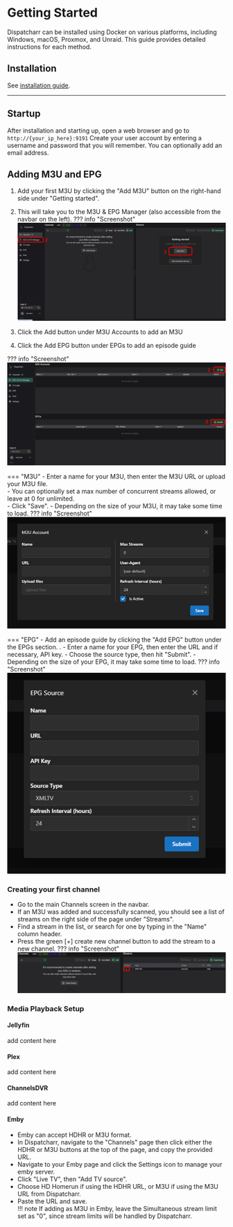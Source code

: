 # Getting Started

Dispatcharr can be installed using Docker on various platforms, including Windows, macOS, Proxmox, and Unraid. This guide provides detailed instructions for each method.

## Installation

See [installation guide](installation.md).

---

## Startup

After installation and starting up, open a web browser and go to `http://{your_ip_here}:9191`
Create your user account by entering a username and password that you will remember. You can optionally add an email address.

## Adding M3U and EPG
1. Add your first M3U by clicking the "Add M3U" button on the right-hand side under "Getting started".  
2. This will take you to the M3U & EPG Manager (also accessible from the navbar on the left). 
??? info "Screenshot" 
    ![Getting started](assets/getting_started.png)

1. Click the Add button under M3U Accounts to add an M3U  
2. Click the Add EPG button under EPGs to add an episode guide

??? info "Screenshot"
    ![M3U & EPG Manager](assets/m3u_epg_manager.png)
	
=== "M3U"
	- Enter a name for your M3U, then enter the M3U URL or upload your M3U file.  
	- You can optionally set a max number of concurrent streams allowed, or leave at 0 for unlimited.  
	- Click "Save". 
	- Depending on the size of your M3U, it may take some time to load.	
    ??? info "Screenshot"
	    ![Adding M3U](assets/adding_m3u.png)
	
=== "EPG"
    - Add an episode guide by clicking the "Add EPG" button under the EPGs section. .
    - Enter a name for your EPG, then enter the URL and if necessary, API key. 
    - Choose the source type, then hit "Submit".
    - Depending on the size of your EPG, it may take some time to load.
    ??? info "Screenshot"
	    ![Adding EPG](assets/adding_epg.png)
	
### Creating your first channel

- Go to the main Channels screen in the navbar. 
- If an M3U was added and successfully scanned, you should see a list of streams on the right side of the page under "Streams".  
- Find a stream in the list, or search for one by typing in the "Name" column header. 
- Press the green [+] create new channel button to add the stream to a new channel.
??? info "Screenshot" 
    ![Adding a channel](assets/adding_channel.png)

### Media Playback Setup
#### Jellyfin
add content here

#### Plex
add content here

#### ChannelsDVR
add content here

#### Emby

- Emby can accept HDHR or M3U format. 
- In Dispatcharr, navigate to the "Channels" page then click either the HDHR or M3U buttons at the top of the page, and copy the provided URL.  
- Navigate to your Emby page and click the Settings icon to manage your emby server.  
- Click "Live TV", then "Add TV source".  
- Choose HD Homerun if using the HDHR URL, or M3U if using the M3U URL from Dispatcharr.  
- Paste the URL and save.  
!!! note
    If adding as M3U in Emby, leave the Simultaneous stream limit set as "0", since stream limits will be handled by Dispatcharr.
